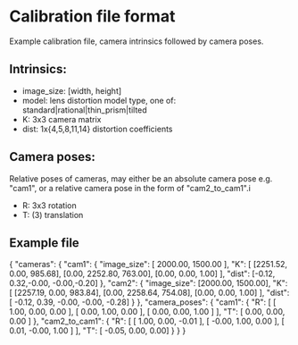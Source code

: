 # Calibration file format

Example calibration file, camera intrinsics followed by camera poses.

## Intrinsics: 
- image_size: [width, height]
- model: lens distortion model type, one of: standard|rational|thin_prism|tilted
- K: 3x3 camera matrix 
- dist: 1x{4,5,8,11,14} distortion coefficients 

## Camera poses: 
Relative poses of cameras, may either be an absolute camera pose e.g. "cam1", or a relative camera pose in the form of "cam2_to_cam1".i

- R: 3x3 rotation 
- T: (3) translation


## Example file
{
  "cameras": {
    "cam1": {
      "image_size": [
        2000.00,
        1500.00
      ],
      "K": [
        [2251.52, 0.00,     985.68],
        [0.00,    2252.80,  763.00],
        [0.00,    0.00,     1.00]
      ],
      "dist": [-0.12, 0.32,-0.00, -0.00,-0.20]
    },
    "cam2": {
      "image_size": [2000.00, 1500.00],
      "K": [
        [2257.19, 0.00,    983.84],
        [0.00,    2258.64, 754.08],
        [0.00, 0.00, 1.00]
      ],
      "dist": 
        [ -0.12, 0.39, -0.00, -0.00, -0.28]
    }
  },
  "camera_poses": {
    "cam1": {
      "R": [
        [ 1.00, 0.00, 0.00 ],
        [ 0.00, 1.00, 0.00 ],
        [ 0.00, 0.00, 1.00 ]
      ],
      "T": [ 0.00, 0.00, 0.00 ]
    },
    "cam2_to_cam1": {
      "R": [
        [ 1.00,  0.00, -0.01 ],
        [ -0.00, 1.00,  0.00 ],
        [ 0.01, -0.00,  1.00 ]
      ],
      "T": [ -0.05, 0.00, 0.00]
    }
  }
}  
    
```
